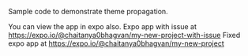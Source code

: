 Sample code to demonstrate theme propagation. 

You can view the app in expo also.
Expo app with issue at https://expo.io/@chaitanya0bhagvan/my-new-project-with-issue
Fixed expo app at https://expo.io/@chaitanya0bhagvan/my-new-project
